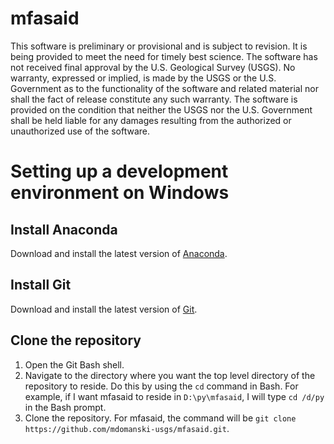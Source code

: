 # mfasaid
This software is preliminary or provisional and is subject to revision. It is being provided to meet the need for timely best science. The software has not received final approval by the U.S. Geological Survey (USGS). No warranty, expressed or implied, is made by the USGS or the U.S. Government as to the functionality of the software and related material nor shall the fact of release constitute any such warranty. The software is provided on the condition that neither the USGS nor the U.S. Government shall be held liable for any damages resulting from the authorized or unauthorized use of the software.

# Setting up a development environment on Windows

## Install Anaconda
Download and install the latest version of [Anaconda](https://www.anaconda.com/download/).

## Install Git
Download and install the latest version of [Git](https://git-scm.com/).

## Clone the repository
1. Open the Git Bash shell. 
2. Navigate to the directory where you want the top level directory of the repository to reside. Do this by using the `cd` command in Bash. For example, if I want mfasaid to reside in `D:\py\mfasaid`, I will type `cd /d/py` in the Bash prompt.
3. Clone the repository. For mfasaid, the command will be `git clone https://github.com/mdomanski-usgs/mfasaid.git`.
